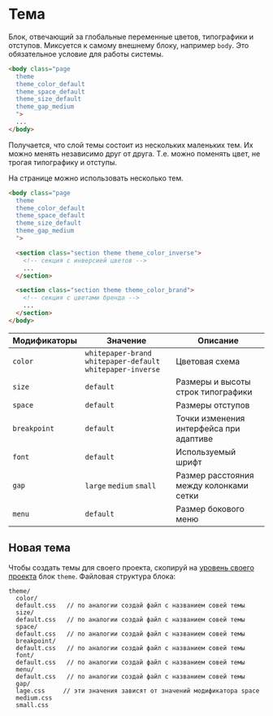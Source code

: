 # Тема

Блок, отвечающий за глобальные переменные цветов, типографики и отступов.
Миксуется к самому внешнему блоку, например `body`. Это обязательное условие для работы системы.

```html
<body class="page
  theme
  theme_color_default
  theme_space_default
  theme_size_default
  theme_gap_medium
  ">
  ...
</body>
```

Получается, что слой темы состоит из нескольких маленьких тем. Их можно менять независимо друг от друга. Т.е. можно поменять цвет, не трогая типографику и отступы.

На странице можно использовать несколько тем.

```html
<body class="page
  theme
  theme_color_default
  theme_space_default
  theme_size_default
  theme_gap_medium
  ">

  <section class="section theme theme_color_inverse">
    <!-- секция с инверсией цветов -->
    ...
  </section>

  <section class="section theme theme_color_brand">
    <!-- секция с цветами бренда -->
    ...
  </section>
</body>
```

Модификаторы       | Значение                                                     | Описание
------------------ | ------------------------------------------------------------ | ----------------------------------
`color`            | `whitepaper-brand` `whitepaper-default` `whitepaper-inverse` | Цветовая схема
`size`             | `default`                                                    | Размеры и высоты строк типографики
`space`            | `default`                                                    | Размеры отступов
`breakpoint`       | `default`                                                    | Точки изменения интерфейса при адаптиве
`font`             | `default`                                                    | Используемый шрифт
`gap`              | `large` `medium` `small`                                     | Размер расстояния между колонками сетки
`menu`             | `default`                                                    | Размер бокового меню

## Новая тема

Чтобы создать темы для своего проекта, скопируй на [уровень своего проекта](whitepaper-stub.md) блок `theme`. Файловая структура блока:

```
theme/
  color/
  default.css   // по аналогии создай файл с названием совей темы
  size/
  default.css   // по аналогии создай файл с названием совей темы
  space/
  default.css   // по аналогии создай файл с названием совей темы
  breakpoint/
  default.css   // по аналогии создай файл с названием совей темы
  font/
  default.css   // по аналогии создай файл с названием совей темы
  menu/
  default.css   // по аналогии создай файл с названием совей темы
  gap/
  lage.css     // эти значения зависят от значений модификатора space
  medium.css
  small.css
```
